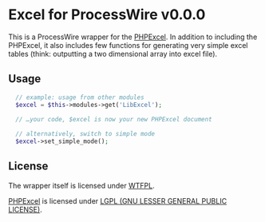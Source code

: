 # Excel for ProcessWire v0.0.0

This is a ProcessWire wrapper for the [PHPExcel](https://github.com/PHPOffice/PHPExcel). In addition to including the PHPExcel, it also includes few functions for generating very simple excel tables (think: outputting a two dimensional array into excel file).

## Usage

``` php
  // example: usage from other modules
  $excel = $this->modules->get('LibExcel'); 
  
  // …your code, $excel is now your new PHPExcel document

  // alternatively, switch to simple mode
  $excel->set_simple_mode();
```

## License

The wrapper itself is licensed under [WTFPL](https://github.com/adamkiss/LibraryOffice/blob/master/LICENSE).

[PHPExcel](https://github.com/PHPOffice/PHPExcel) is licensed under [LGPL (GNU LESSER GENERAL PUBLIC LICENSE)](https://github.com/PHPOffice/PHPExcel/blob/master/license.md).